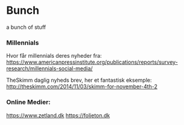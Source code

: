 # Bunch
a bunch of stuff


### Millennials
Hvor får millennials deres nyheder fra:
https://www.americanpressinstitute.org/publications/reports/survey-research/millennials-social-media/


TheSkimm daglig nyheds brev, her et fantastisk eksemple:
http://theskimm.com/2014/11/03/skimm-for-november-4th-2



### Online Medier:
https://www.zetland.dk
https://foljeton.dk

